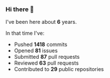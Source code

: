 ### Hi there 👋

I've been here about **6** years.

In that time I've:

- Pushed **1418** commits
- Opened **81** issues
- Submitted **87** pull requests
- Reviewed **63** pull requests
- Contributed to **29** public repositories

<!-- ![My scrobbles](https://lastfm-recently-played.vercel.app/api?user=dotdub) -->
